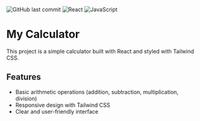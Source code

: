 ![GitHub last commit](https://img.shields.io/github/last-commit/MinsangKwak/react-deep?style=flat-square)
![React](https://img.shields.io/badge/React-61Dafb?style=flat-square&logo=React&logoColor=white)
![JavaScript](https://img.shields.io/badge/JavaScript-%23F7DF1E?style=flat-square&logo=JavaScript&logoColor=white)

# My Calculator

This project is a simple calculator built with React and styled with Tailwind CSS.

## Features

-   Basic arithmetic operations (addition, subtraction, multiplication, division)
-   Responsive design with Tailwind CSS
-   Clear and user-friendly interface
